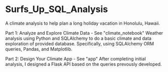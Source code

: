 # Surfs_Up_SQL_Analysis

A climate analysis to help plan a long holiday vacation in Honolulu, Hawaii.

Part 1: Analyze and Explore Climate Data - See "climate_notebook"
Weather analysis using Python and SQLAlchemy to do a basic climate and data exploration of provided database. Specifically, using SQLAlchemy ORM queries, Pandas, and Matplotlib.

Part 2: Design Your Climate App - See "app"
After completing initial analysis, I designed a Flask API based on the queries prevously developed.
